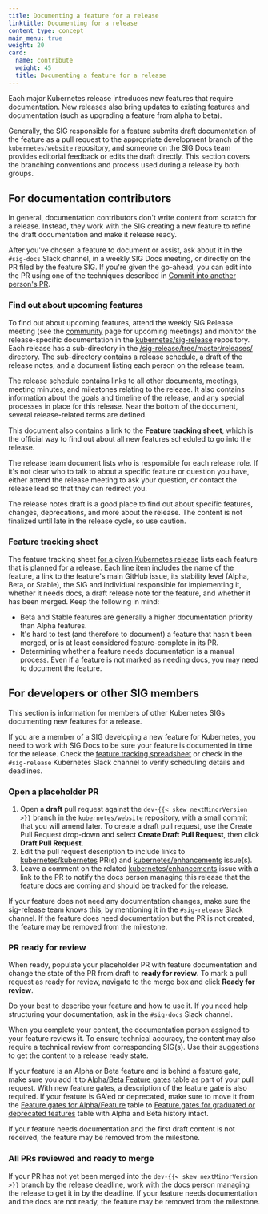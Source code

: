 ```yaml
---
title: Documenting a feature for a release
linktitle: Documenting for a release
content_type: concept
main_menu: true
weight: 20
card:
  name: contribute
  weight: 45
  title: Documenting a feature for a release
---
```


<!-- overview -->

Each major Kubernetes release introduces new features that require documentation. New releases also bring updates to existing features and documentation (such as upgrading a feature from alpha to beta).

Generally, the SIG responsible for a feature submits draft documentation of the
feature as a pull request to the appropriate development branch of the
`kubernetes/website` repository, and someone on the SIG Docs team provides
editorial feedback or edits the draft directly. This section covers the branching
conventions and process used during a release by both groups.

<!-- body -->

## For documentation contributors

In general, documentation contributors don't write content from scratch for a release.
Instead, they work with the SIG creating a new feature to refine the draft documentation and make it release ready.

After you've chosen a feature to document or assist, ask about it in the `#sig-docs`
Slack channel, in a weekly SIG Docs meeting, or directly on the PR filed by the
feature SIG. If you're given the go-ahead, you can edit into the PR using one of
the techniques described in
[Commit into another person's PR](/docs/contribute/review/for-approvers/#commit-into-another-person-s-pr).

### Find out about upcoming features

To find out about upcoming features, attend the weekly SIG Release meeting (see
the [community](/community/) page for upcoming meetings)
and monitor the release-specific documentation
in the [kubernetes/sig-release](https://github.com/kubernetes/sig-release/)
repository. Each release has a sub-directory in the [/sig-release/tree/master/releases/](https://github.com/kubernetes/sig-release/tree/master/releases)
directory. The sub-directory contains a release schedule, a draft of the release
notes, and a document listing each person on the release team.

The release schedule contains links to all other documents, meetings,
meeting minutes, and milestones relating to the release. It also contains
information about the goals and timeline of the release, and any special
processes in place for this release. Near the bottom of the document, several
release-related terms are defined.

This document also contains a link to the **Feature tracking sheet**, which is
the official way to find out about all new features scheduled to go into the
release.

The release team document lists who is responsible for each release role. If
it's not clear who to talk to about a specific feature or question you have,
either attend the release meeting to ask your question, or contact the release
lead so that they can redirect you.

The release notes draft is a good place to find out about
specific features, changes, deprecations, and more about the release. The
content is not finalized until late in the release cycle, so use caution.

### Feature tracking sheet

The feature tracking sheet [for a given Kubernetes release](https://github.com/kubernetes/sig-release/tree/master/releases)
lists each feature that is planned for a release.
Each line item includes the name of the feature, a link to the feature's main
GitHub issue, its stability level (Alpha, Beta, or Stable), the SIG and
individual responsible for implementing it, whether it
needs docs, a draft release note for the feature, and whether it has been
merged. Keep the following in mind:

- Beta and Stable features are generally a higher documentation priority than
  Alpha features.
- It's hard to test (and therefore to document) a feature that hasn't been merged,
  or is at least considered feature-complete in its PR.
- Determining whether a feature needs documentation is a manual process. Even if
  a feature is not marked as needing docs, you may need to document the feature.

## For developers or other SIG members

This section is information for members of other Kubernetes SIGs documenting new features
for a release.

If you are a member of a SIG developing a new feature for Kubernetes, you need
to work with SIG Docs to be sure your feature is documented in time for the
release. Check the
[feature tracking spreadsheet](https://github.com/kubernetes/sig-release/tree/master/releases)
or check in the `#sig-release` Kubernetes Slack channel to verify scheduling details and
deadlines.

### Open a placeholder PR

1. Open a **draft** pull request against the
   `dev-{{< skew nextMinorVersion >}}` branch in the `kubernetes/website` repository, with a small
   commit that you will amend later. To create a draft pull request, use the
   Create Pull Request drop-down and select **Create Draft Pull Request**,
   then click **Draft Pull Request**.
2. Edit the pull request description to include links to [kubernetes/kubernetes](https://github.com/kubernetes/kubernetes)
   PR(s) and [kubernetes/enhancements](https://github.com/kubernetes/enhancements) issue(s).
3. Leave a comment on the related [kubernetes/enhancements](https://github.com/kubernetes/enhancements)
   issue with a link to the PR to notify the docs person managing this release that
   the feature docs are coming and should be tracked for the release.

If your feature does not need
any documentation changes, make sure the sig-release team knows this, by
mentioning it in the `#sig-release` Slack channel. If the feature does need
documentation but the PR is not created, the feature may be removed from the
milestone.

### PR ready for review

When ready, populate your placeholder PR with feature documentation and change
the state of the PR from draft to **ready for review**. To mark a pull request
as ready for review, navigate to the merge box and click **Ready for review**.

Do your best to describe your feature and how to use it. If you need help structuring your documentation, ask in the `#sig-docs` Slack channel.

When you complete your content, the documentation person assigned to your feature reviews it.
To ensure technical accuracy, the content may also require a technical review from corresponding SIG(s).
Use their suggestions to get the content to a release ready state.

If your feature is an Alpha or Beta feature and is behind a feature gate,
make sure you add it to [Alpha/Beta Feature gates](/docs/reference/command-line-tools-reference/feature-gates/#feature-gates-for-alpha-or-beta-features)
table as part of your pull request. With new feature gates, a description of
the feature gate is also required. If your feature is GA'ed or deprecated,
make sure to move it from the
[Feature gates for Alpha/Feature](/docs/reference/command-line-tools-reference/feature-gates/#feature-gates-for-alpha-or-beta-features) table
to [Feature gates for graduated or deprecated features](/docs/reference/command-line-tools-reference/feature-gates-removed/#feature-gates-that-are-removed)
table with Alpha and Beta history intact.

If your feature needs documentation and the first draft
content is not received, the feature may be removed from the milestone.

### All PRs reviewed and ready to merge

If your PR has not yet been merged into the `dev-{{< skew nextMinorVersion >}}` branch by the release deadline, work with the
docs person managing the release to get it in by the deadline. If your feature needs
documentation and the docs are not ready, the feature may be removed from the
milestone.
